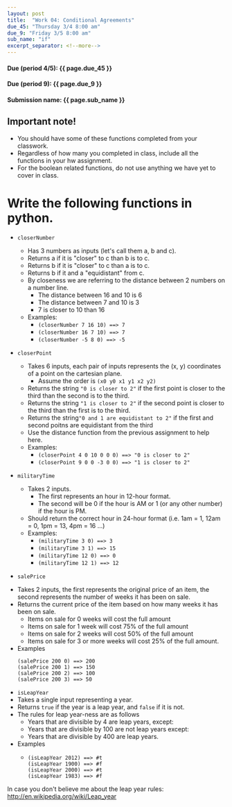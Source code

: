 ```yaml
---
layout: post
title:  "Work 04: Conditional Agreements"
due_45: "Thursday 3/4 8:00 am"
due_9: "Friday 3/5 8:00 am"
sub_name: "if"
excerpt_separator: <!--more-->
---
```


#### Due (period 4/5): {{ page.due_45 }}
#### Due (period 9): {{ page.due_9 }}

#### Submission name: {{ page.sub_name }}
<!--more-->

## Important note!
  * You should have some of these functions completed from your classwork.
  * Regardless of how many you completed in class, include all the functions in your hw assignment.
  * For the boolean related functions, do not use anything we have yet to cover in class.

 # Write the following functions in python.
 * `closerNumber`
   - Has 3 numbers as inputs (let's call them a, b and c).
   - Returns a if it is "closer" to c than b is to c.
   - Returns b if it is "closer" to c than a is to c.
   - Returns b if it and a "equidistant" from c.
   - By closeness we are referring to the distance between 2 numbers on a number line.
     - The distance between 16 and 10 is 6
     - The distance between 7 and 10 is 3
     - 7 is closer to 10 than 16
   - Examples:
     - `(closerNumber 7 16 10) ==> 7`
     - `(closerNumber 16 7 10) ==> 7`
     - `(closerNumber -5 8 0) ==> -5`

 * `closerPoint`
   - Takes 6 inputs, each pair of inputs represents the (x, y) coordinates of a point on the cartesian plane.
     - Assume the order is `(x0 y0 x1 y1 x2 y2)`
   - Returns the string `"0 is closer to 2"` if the first point is closer to the third than the second is to the third.
   - Returns the string `"1 is closer to 2"` if the second point is closer to the third than the first is to the third.
   - Returns the string`"0 and 1 are equidistant to 2"` if the first and second poitns are equidistant from the third
   - Use the distance function from the previous assignment to help here.
   - Examples:
     - `(closerPoint 4 0 10 0 0 0) ==> "0 is closer to 2"`
     - `(closerPoint 9 0 0 -3 0 0) ==> "1 is closer to 2"`

 * `militaryTime`
   - Takes 2 inputs.
     - The first represents an hour in 12-hour format.
     - The second will be 0 if the hour is AM or 1 (or any other number) if the hour is PM.
   - Should return the correct hour in 24-hour format (i.e. 1am = 1, 12am = 0, 1pm = 13, 4pm = 16 ...)
   - Examples:
     - `(militaryTime 3 0) ==> 3`
     - `(militaryTime 3 1) ==> 15`
     - `(militaryTime 12 0) ==> 0`
     - `(militaryTime 12 1) ==> 12`

 * `salePrice`
- Takes 2 inputs, the first represents the original price of an item, the second represents the number of weeks it has been on sale.
- Returns the current price of the item based on how many weeks it has been on sale.
  - Items on sale for 0 weeks will cost the full amount
  - Items on sale for 1 week will cost 75% of the full amount
  - Items on sale for 2 weeks will cost 50% of the full amount
  - Items on sale for 3 or more weeks will cost 25% of the full amount.
- Examples
     ```
    (salePrice 200 0) ==> 200
    (salePrice 200 1) ==> 150
    (salePrice 200 2) ==> 100
    (salePrice 200 3) ==> 50
    ```
 * `isLeapYear`
* Takes a single input representing a year.
* Returns `true` if the year is a leap year, and `false` if it is not.
* The rules for leap year-ness are as follows
  - Years that are divisible by 4 are leap years, except:
  - Years that are divisible by 100 are not leap years except:
  - Years that are divisible by 400 are leap years.
* Examples
  - ```
    (isLeapYear 2012) ==> #t
    (isLeapYear 1900) ==> #f
    (isLeapYear 2000) ==> #t
    (isLeapYear 1983) ==> #f
    ```
In case you don't believe me about the leap year rules: http://en.wikipedia.org/wiki/Leap_year

